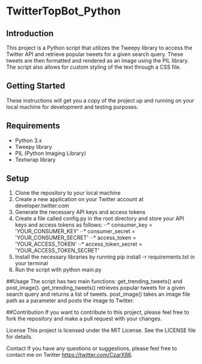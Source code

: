 # TwitterTopBot_Python
 
## Introduction
This project is a Python script that utilizes the Tweepy library to access the Twitter API and retrieve popular tweets for a given search query. These tweets are then formatted and rendered as an image using the PIL library. The script also allows for custom styling of the text through a CSS file.

## Getting Started
These instructions will get you a copy of the project up and running on your local machine for development and testing purposes.

## Requirements
* Python 3.x
* Tweepy library
* PIL (Python Imaging Library)
* Textwrap library

## Setup
1. Clone the repository to your local machine
2. Create a new application on your Twitter account at developer.twitter.com
3. Generate the necessary API keys and access tokens
4. Create a file called config.py in the root directory and store your API keys and access tokens as follows:
  ⋅⋅* consumer_key = 'YOUR_CONSUMER_KEY'
  ⋅⋅* consumer_secret = 'YOUR_CONSUMER_SECRET'
  ⋅⋅* access_token = 'YOUR_ACCESS_TOKEN'
  ⋅⋅* access_token_secret = 'YOUR_ACCESS_TOKEN_SECRET'
6. Install the necessary libraries by running pip install -r requirements.txt in your terminal
7. Run the script with python main.py

##Usage
The script has two main functions: get_trending_tweets() and post_image().
get_trending_tweets() retrieves popular tweets for a given search query and returns a list of tweets.
post_image() takes an image file path as a parameter and posts the image to Twitter.

##Contribution
If you want to contribute to this project, please feel free to fork the repository and make a pull request with your changes.

License
This project is licensed under the MIT License. See the LICENSE file for details.

Contact
If you have any questions or suggestions, please feel free to contact me on Twitter https://twitter.com/CzarX86.



